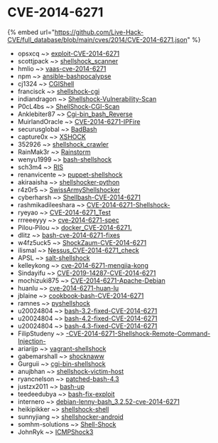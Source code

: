 # CVE-2014-6271
{% embed url="https://github.com/Live-Hack-CVE/full_database/blob/main/cves/2014/CVE-2014-6271.json" %}

* opsxcq ~> [exploit-CVE-2014-6271](https://www.alice-snow.ru/2014/database/cve-2014-6271/exploit-cve-2014-6271-opsxcq)
* scottjpack ~> [shellshock_scanner](https://www.alice-snow.ru/2014/database/cve-2014-6271/shellshock_scanner-scottjpack)
* hmlio ~> [vaas-cve-2014-6271](https://www.alice-snow.ru/2014/database/cve-2014-6271/vaas-cve-2014-6271-hmlio)
* npm ~> [ansible-bashpocalypse](https://www.alice-snow.ru/2014/database/cve-2014-6271/ansible-bashpocalypse-npm)
* cj1324 ~> [CGIShell](https://www.alice-snow.ru/2014/database/cve-2014-6271/cgishell-cj1324)
* francisck ~> [shellshock-cgi](https://www.alice-snow.ru/2014/database/cve-2014-6271/shellshock-cgi-francisck)
* indiandragon ~> [Shellshock-Vulnerability-Scan](https://www.alice-snow.ru/2014/database/cve-2014-6271/shellshock-vulnerability-scan-indiandragon)
* P0cL4bs ~> [ShellShock-CGI-Scan](https://www.alice-snow.ru/2014/database/cve-2014-6271/shellshock-cgi-scan-p0cl4bs)
* Anklebiter87 ~> [Cgi-bin_bash_Reverse](https://www.alice-snow.ru/2014/database/cve-2014-6271/cgi-bin_bash_reverse-anklebiter87)
* MuirlandOracle ~> [CVE-2014-6271-IPFire](https://www.alice-snow.ru/2014/database/cve-2014-6271/cve-2014-6271-ipfire-muirlandoracle)
* securusglobal ~> [BadBash](https://www.alice-snow.ru/2014/database/cve-2014-6271/badbash-securusglobal)
* capture0x ~> [XSHOCK](https://www.alice-snow.ru/2014/database/cve-2014-6271/xshock-capture0x)
* 352926 ~> [shellshock_crawler](https://www.alice-snow.ru/2014/database/cve-2014-6271/shellshock_crawler-352926)
* RainMak3r ~> [Rainstorm](https://www.alice-snow.ru/2014/database/cve-2014-6271/rainstorm-rainmak3r)
* wenyu1999 ~> [bash-shellshock](https://www.alice-snow.ru/2014/database/cve-2014-6271/bash-shellshock-wenyu1999)
* sch3m4 ~> [RIS](https://www.alice-snow.ru/2014/database/cve-2014-6271/ris-sch3m4)
* renanvicente ~> [puppet-shellshock](https://www.alice-snow.ru/2014/database/cve-2014-6271/puppet-shellshock-renanvicente)
* akiraaisha ~> [shellshocker-python](https://www.alice-snow.ru/2014/database/cve-2014-6271/shellshocker-python-akiraaisha)
* r4z0r5 ~> [SwissArmyShellshocker](https://www.alice-snow.ru/2014/database/cve-2014-6271/swissarmyshellshocker-r4z0r5)
* cyberharsh ~> [Shellbash-CVE-2014-6271](https://www.alice-snow.ru/2014/database/cve-2014-6271/shellbash-cve-2014-6271-cyberharsh)
* rashmikadileeshara ~> [CVE-2014-6271-Shellshock-](https://www.alice-snow.ru/2014/database/cve-2014-6271/cve-2014-6271-shellshock--rashmikadileeshara)
* ryeyao ~> [CVE-2014-6271_Test](https://www.alice-snow.ru/2014/database/cve-2014-6271/cve-2014-6271_test-ryeyao)
* rrreeeyyy ~> [cve-2014-6271-spec](https://www.alice-snow.ru/2014/database/cve-2014-6271/cve-2014-6271-spec-rrreeeyyy)
* Pilou-Pilou ~> [docker_CVE-2014-6271.](https://www.alice-snow.ru/2014/database/cve-2014-6271/docker_cve-2014-6271.-pilou-pilou)
* dlitz ~> [bash-cve-2014-6271-fixes](https://www.alice-snow.ru/2014/database/cve-2014-6271/bash-cve-2014-6271-fixes-dlitz)
* w4fz5uck5 ~> [ShockZaum-CVE-2014-6271](https://www.alice-snow.ru/2014/database/cve-2014-6271/shockzaum-cve-2014-6271-w4fz5uck5)
* ilismal ~> [Nessus_CVE-2014-6271_check](https://www.alice-snow.ru/2014/database/cve-2014-6271/nessus_cve-2014-6271_check-ilismal)
* APSL ~> [salt-shellshock](https://www.alice-snow.ru/2014/database/cve-2014-6271/salt-shellshock-apsl)
* kelleykong ~> [cve-2014-6271-mengjia-kong](https://www.alice-snow.ru/2014/database/cve-2014-6271/cve-2014-6271-mengjia-kong-kelleykong)
* Sindayifu ~> [CVE-2019-14287-CVE-2014-6271](https://www.alice-snow.ru/2014/database/cve-2014-6271/cve-2019-14287-cve-2014-6271-sindayifu)
* mochizuki875 ~> [CVE-2014-6271-Apache-Debian](https://www.alice-snow.ru/2014/database/cve-2014-6271/cve-2014-6271-apache-debian-mochizuki875)
* huanlu ~> [cve-2014-6271-huan-lu](https://www.alice-snow.ru/2014/database/cve-2014-6271/cve-2014-6271-huan-lu-huanlu)
* jblaine ~> [cookbook-bash-CVE-2014-6271](https://www.alice-snow.ru/2014/database/cve-2014-6271/cookbook-bash-cve-2014-6271-jblaine)
* ramnes ~> [pyshellshock](https://www.alice-snow.ru/2014/database/cve-2014-6271/pyshellshock-ramnes)
* u20024804 ~> [bash-3.2-fixed-CVE-2014-6271](https://www.alice-snow.ru/2014/database/cve-2014-6271/bash-3.2-fixed-cve-2014-6271-u20024804)
* u20024804 ~> [bash-4.2-fixed-CVE-2014-6271](https://www.alice-snow.ru/2014/database/cve-2014-6271/bash-4.2-fixed-cve-2014-6271-u20024804)
* u20024804 ~> [bash-4.3-fixed-CVE-2014-6271](https://www.alice-snow.ru/2014/database/cve-2014-6271/bash-4.3-fixed-cve-2014-6271-u20024804)
* FilipStudeny ~> [-CVE-2014-6271-Shellshock-Remote-Command-Injection-](https://www.alice-snow.ru/2014/database/cve-2014-6271/-cve-2014-6271-shellshock-remote-command-injection--filipstudeny)
* ariarijp ~> [vagrant-shellshock](https://www.alice-snow.ru/2014/database/cve-2014-6271/vagrant-shellshock-ariarijp)
* gabemarshall ~> [shocknaww](https://www.alice-snow.ru/2014/database/cve-2014-6271/shocknaww-gabemarshall)
* Gurguii ~> [cgi-bin-shellshock](https://www.alice-snow.ru/2014/database/cve-2014-6271/cgi-bin-shellshock-gurguii)
* anujbhan ~> [shellshock-victim-host](https://www.alice-snow.ru/2014/database/cve-2014-6271/shellshock-victim-host-anujbhan)
* ryancnelson ~> [patched-bash-4.3](https://www.alice-snow.ru/2014/database/cve-2014-6271/patched-bash-4.3-ryancnelson)
* justzx2011 ~> [bash-up](https://www.alice-snow.ru/2014/database/cve-2014-6271/bash-up-justzx2011)
* teedeedubya ~> [bash-fix-exploit](https://www.alice-snow.ru/2014/database/cve-2014-6271/bash-fix-exploit-teedeedubya)
* internero ~> [debian-lenny-bash_3.2.52-cve-2014-6271](https://www.alice-snow.ru/2014/database/cve-2014-6271/debian-lenny-bash_3.2.52-cve-2014-6271-internero)
* heikipikker ~> [shellshock-shell](https://www.alice-snow.ru/2014/database/cve-2014-6271/shellshock-shell-heikipikker)
* sunnyjiang ~> [shellshocker-android](https://www.alice-snow.ru/2014/database/cve-2014-6271/shellshocker-android-sunnyjiang)
* somhm-solutions ~> [Shell-Shock](https://www.alice-snow.ru/2014/database/cve-2014-6271/shell-shock-somhm-solutions)
* JohnRyk ~> [ICMPShock3](https://www.alice-snow.ru/2014/database/cve-2014-6271/icmpshock3-johnryk)